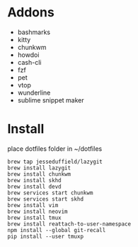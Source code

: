 

# Addons

  * bashmarks
  * kitty
  * chunkwm
  * howdoi
  * cash-cli
  * fzf
  * pet
  * vtop
  * wunderline
  * sublime snippet maker

# Install

place dotfiles folder in ~/dotfiles

```
brew tap jesseduffield/lazygit
brew install lazygit
brew install chunkwm
brew install skhd
brew install devd
brew services start chunkwm
brew services start skhd
brew install vim
brew install neovim
brew install tmux
brew install reattach-to-user-namespace
npm install --global git-recall
pip install --user tmuxp
```
